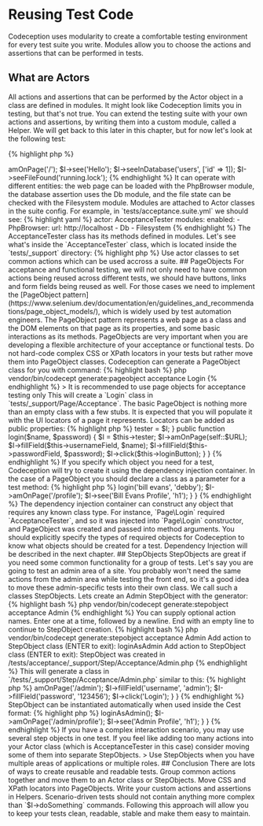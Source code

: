 # Reusing Test Code

Codeception uses modularity to create a comfortable testing environment for every test suite you write.
Modules allow you to choose the actions and assertions that can be performed in tests.

## What are Actors

All actions and assertions that can be performed by the Actor object in a class are defined in modules.
It might look like Codeception limits you in testing, but that's not true. You can extend the testing suite
with your own actions and assertions, by writing them into a custom module, called a Helper.
We will get back to this later in this chapter, but for now let's look at the following test:

{% highlight php %}

<?php
$I->amOnPage('/');
$I->see('Hello');
$I->seeInDatabase('users', ['id' => 1]);
$I->seeFileFound('running.lock');

{% endhighlight %}

It can operate with different entities: the web page can be loaded with the PhpBrowser module,
the database assertion uses the Db module, and the file state can be checked with the Filesystem module.

Modules are attached to Actor classes in the suite config.
For example, in `tests/acceptance.suite.yml` we should see:

{% highlight yaml %}

actor: AcceptanceTester
modules:
    enabled:
        - PhpBrowser:
            url: http://localhost
        - Db
        - Filesystem

{% endhighlight %}

The AcceptanceTester class has its methods defined in modules.
Let's see what's inside the `AcceptanceTester` class, which is located inside the `tests/_support` directory:

{% highlight php %}

<?php
/**
 * Inherited Methods
 * @method void wantToTest($text)
 * @method void wantTo($text)
 * @method void execute($callable)
 * @method void expectTo($prediction)
 * @method void expect($prediction)
 * @method void amGoingTo($argumentation)
 * @method void am($role)
 * @method void lookForwardTo($achieveValue)
 * @method void comment($description)
 * @method void haveFriend($name, $actorClass = null)
 *
 * @SuppressWarnings(PHPMD)
*/
class AcceptanceTester extends \Codeception\Actor
{
    use _generated\AcceptanceTesterActions;

   /**
    * Define custom actions here
    */
}

{% endhighlight %}

The most important part is the `_generated\AcceptanceTesterActions` trait, which is used as a proxy for enabled modules.
It knows which module executes which action and passes parameters into it.
This trait was created by running `codecept build` and is regenerated each time module or configuration changes.

> Use actor classes to set common actions which can be used accross a suite.


## PageObjects

For acceptance and functional testing, we will not only need to have common actions being reused across different tests,
we should have buttons, links and form fields being reused as well. For those cases we need to implement
the [PageObject pattern](https://www.selenium.dev/documentation/en/guidelines_and_recommendations/page_object_models/),
which is widely used by test automation engineers. The PageObject pattern represents a web page as a class
and the DOM elements on that page as its properties, and some basic interactions as its methods.
PageObjects are very important when you are developing a flexible architecture of your acceptance or functional tests.
Do not hard-code complex CSS or XPath locators in your tests but rather move them into PageObject classes.

Codeception can generate a PageObject class for you with command:

{% highlight bash %}

php vendor/bin/codecept generate:pageobject acceptance Login

{% endhighlight %}

> It is recommended to use page objects for acceptance testing only

This will create a `Login` class in `tests/_support/Page/Acceptance`.
The basic PageObject is nothing more than an empty class with a few stubs.

It is expected that you will populate it with the UI locators of a page it represents. Locators can be added as public properties:

{% highlight php %}

<?php
namespace Page\Acceptance;

class Login
{
    public static $URL = '/login';

    public $usernameField = '#mainForm #username';
    public $passwordField = '#mainForm input[name=password]';
    public $loginButton = '#mainForm input[type=submit]';

    // ...
}

{% endhighlight %}

But let's move further. The PageObject concept specifies that the methods for the page interaction should also be stored in a PageObject class. 

Let's define a `login` method in this class:

{% highlight php %}

<?php
namespace Page\Acceptance;

class Login
{
    public static $URL = '/login';

    public $usernameField = '#mainForm #username';
    public $passwordField = '#mainForm input[name=password]';
    public $loginButton = '#mainForm input[type=submit]';

    /**
     * @var AcceptanceTester
     */
    protected $tester;

    // we inject AcceptanceTester into our class
    public function __construct(\AcceptanceTester $I)
    {
        $this->tester = $I;
    }

    public function login($name, $password)
    {
        $I = $this->tester;

        $I->amOnPage(self::$URL);
        $I->fillField($this->usernameField, $name);
        $I->fillField($this->passwordField, $password);
        $I->click($this->loginButton);
    }
}

{% endhighlight %}

If you specify which object you need for a test, Codeception will try to create it using the dependency injection container.
In the case of a PageObject you should declare a class as a parameter for a test method:

{% highlight php %}

<?php
class UserCest
{
    function showUserProfile(AcceptanceTester $I, \Page\Acceptance\Login $loginPage)
    {
        $loginPage->login('bill evans', 'debby');
        $I->amOnPage('/profile');
        $I->see('Bill Evans Profile', 'h1');
    }
}

{% endhighlight %}

The dependency injection container can construct any object that requires any known class type.
For instance, `Page\Login` required `AcceptanceTester`, and so it was injected into `Page\Login` constructor,
and PageObject was created and passed into method arguments. You should explicitly specify
the types of required objects for Codeception to know what objects should be created for a test.
Dependency Injection will be described in the next chapter.

## StepObjects

StepObjects are great if you need some common functionality for a group of tests.
Let's say you are going to test an admin area of a site. You probably won't need the same actions from the admin area
while testing the front end, so it's a good idea to move these admin-specific tests into their own class.
We call such a classes StepObjects.

Lets create an Admin StepObject with the generator:

{% highlight bash %}

php vendor/bin/codecept generate:stepobject acceptance Admin

{% endhighlight %}

You can supply optional action names. Enter one at a time, followed by a newline.
End with an empty line to continue to StepObject creation.

{% highlight bash %}

php vendor/bin/codecept generate:stepobject acceptance Admin
Add action to StepObject class (ENTER to exit): loginAsAdmin
Add action to StepObject class (ENTER to exit):
StepObject was created in /tests/acceptance/_support/Step/Acceptance/Admin.php

{% endhighlight %}

This will generate a class in `/tests/_support/Step/Acceptance/Admin.php` similar to this:

{% highlight php %}

<?php
namespace Step\Acceptance;

class Admin extends \AcceptanceTester
{
    public function loginAsAdmin()
    {
        $I = $this;
    }
}

{% endhighlight %}

As you see, this class is very simple. It extends the `AcceptanceTester` class,
meaning it can access all the methods and properties of `AcceptanceTester`.

The `loginAsAdmin` method may be implemented like this:

{% highlight php %}

<?php
namespace Step\Acceptance;

class Admin extends \AcceptanceTester
{
    public function loginAsAdmin()
    {
        $I = $this;
        $I->amOnPage('/admin');
        $I->fillField('username', 'admin');
        $I->fillField('password', '123456');
        $I->click('Login');
    }
}

{% endhighlight %}


StepObject can be instantiated automatically when used inside the Cest format:

{% highlight php %}

<?php
class UserCest
{
    function showUserProfile(\Step\Acceptance\Admin $I)
    {
        $I->loginAsAdmin();
        $I->amOnPage('/admin/profile');
        $I->see('Admin Profile', 'h1');
    }
}

{% endhighlight %}

If you have a complex interaction scenario, you may use several step objects in one test.
If you feel like adding too many actions into your Actor class
(which is AcceptanceTester in this case) consider moving some of them into separate StepObjects.

> Use StepObjects when you have multiple areas of applications or multiple roles.


## Conclusion

There are lots of ways to create reusable and readable tests. Group common actions together
and move them to an Actor class or StepObjects. Move CSS and XPath locators into PageObjects.
Write your custom actions and assertions in Helpers.
Scenario-driven tests should not contain anything more complex than `$I->doSomething` commands.
Following this approach will allow you to keep your tests clean, readable, stable and make them easy to maintain.

